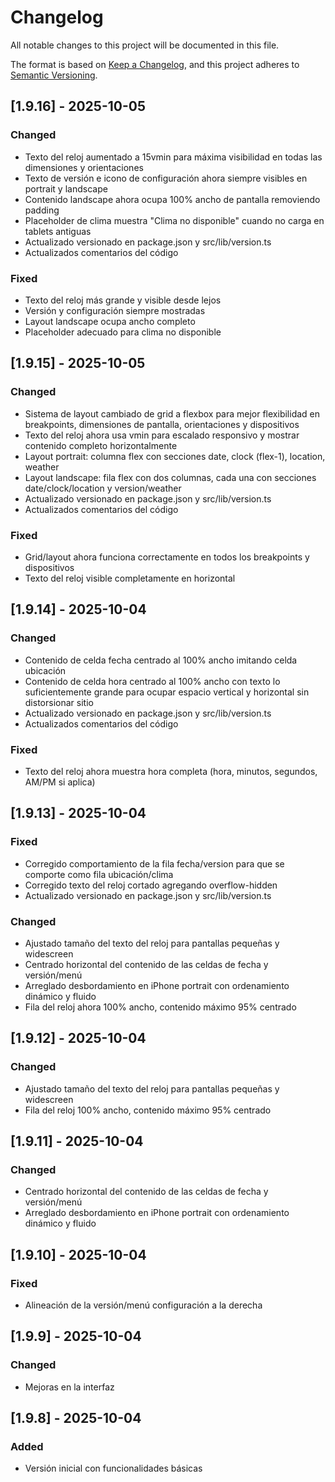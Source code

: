 # Changelog

All notable changes to this project will be documented in this file.

The format is based on [Keep a Changelog](https://keepachangelog.com/en/1.0.0/),
and this project adheres to [Semantic Versioning](https://semver.org/spec/v2.0.0.html).

## [1.9.16] - 2025-10-05

### Changed

- Texto del reloj aumentado a 15vmin para máxima visibilidad en todas las dimensiones y orientaciones
- Texto de versión e icono de configuración ahora siempre visibles en portrait y landscape
- Contenido landscape ahora ocupa 100% ancho de pantalla removiendo padding
- Placeholder de clima muestra "Clima no disponible" cuando no carga en tablets antiguas
- Actualizado versionado en package.json y src/lib/version.ts
- Actualizados comentarios del código

### Fixed

- Texto del reloj más grande y visible desde lejos
- Versión y configuración siempre mostradas
- Layout landscape ocupa ancho completo
- Placeholder adecuado para clima no disponible

## [1.9.15] - 2025-10-05

### Changed

- Sistema de layout cambiado de grid a flexbox para mejor flexibilidad en breakpoints, dimensiones de pantalla, orientaciones y dispositivos
- Texto del reloj ahora usa vmin para escalado responsivo y mostrar contenido completo horizontalmente
- Layout portrait: columna flex con secciones date, clock (flex-1), location, weather
- Layout landscape: fila flex con dos columnas, cada una con secciones date/clock/location y version/weather
- Actualizado versionado en package.json y src/lib/version.ts
- Actualizados comentarios del código

### Fixed

- Grid/layout ahora funciona correctamente en todos los breakpoints y dispositivos
- Texto del reloj visible completamente en horizontal

## [1.9.14] - 2025-10-04

### Changed

- Contenido de celda fecha centrado al 100% ancho imitando celda ubicación
- Contenido de celda hora centrado al 100% ancho con texto lo suficientemente grande para ocupar espacio vertical y horizontal sin distorsionar sitio
- Actualizado versionado en package.json y src/lib/version.ts
- Actualizados comentarios del código

### Fixed

- Texto del reloj ahora muestra hora completa (hora, minutos, segundos, AM/PM si aplica)

## [1.9.13] - 2025-10-04

### Fixed

- Corregido comportamiento de la fila fecha/version para que se comporte como fila ubicación/clima
- Corregido texto del reloj cortado agregando overflow-hidden
- Actualizado versionado en package.json y src/lib/version.ts

### Changed

- Ajustado tamaño del texto del reloj para pantallas pequeñas y widescreen
- Centrado horizontal del contenido de las celdas de fecha y versión/menú
- Arreglado desbordamiento en iPhone portrait con ordenamiento dinámico y fluido
- Fila del reloj ahora 100% ancho, contenido máximo 95% centrado

## [1.9.12] - 2025-10-04

### Changed

- Ajustado tamaño del texto del reloj para pantallas pequeñas y widescreen
- Fila del reloj 100% ancho, contenido máximo 95% centrado

## [1.9.11] - 2025-10-04

### Changed

- Centrado horizontal del contenido de las celdas de fecha y versión/menú
- Arreglado desbordamiento en iPhone portrait con ordenamiento dinámico y fluido

## [1.9.10] - 2025-10-04

### Fixed

- Alineación de la versión/menú configuración a la derecha

## [1.9.9] - 2025-10-04

### Changed

- Mejoras en la interfaz

## [1.9.8] - 2025-10-04

### Added

- Versión inicial con funcionalidades básicas
